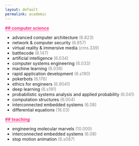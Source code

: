 ```yaml
---
layout: default
permalink: academic
---
```


<b class="t-hackcss-pop" style="color:#ff2e88;border-bottom:1px solid #ff2e88;">## computer science</b>

- advanced computer architecture <span style="color:gray">(6.823)</span>
- network & computer security <span style="color:gray">(6.857)</span>
- virtual reality & immersive media <span style="color:gray">(cms.339)</span>
- battlecode <span style="color:gray">(6.147)</span>
- artificial intelligence <span style="color:gray">(6.034)</span>
- computer systems engineering <span style="color:gray">(6.033)</span>
- machine learning <span style="color:gray">(6.036)</span>
- rapid application development <span style="color:gray">(6.s190)</span>
- pokerbots <span style="color:gray">(6.176)</span>
- ethics for engineers <span style="color:gray">(6.9041)</span>
- deep learning <span style="color:gray">(6.s191)</span>
- probabilistic systems analysis and applied probability <span style="color:gray">(6.041)</span>
- computation structures <span style="color:gray">(6.004)</span>
- interconnected embedded systems <span style="color:gray">(6.08)</span>
- differential equations <span style="color:gray">(18.03)</span>

<b class="t-hackcss-pop" style="color:#ff2e88;border-bottom:1px solid #ff2e88;">## teaching</b>

- engineering molecular marvels <span style="color:gray">(10.000)</span>
- interconnected embedded systems <span style="color:gray">(6.08)</span>
- stop motion animation <span style="color:gray">(6.s087)</span>
